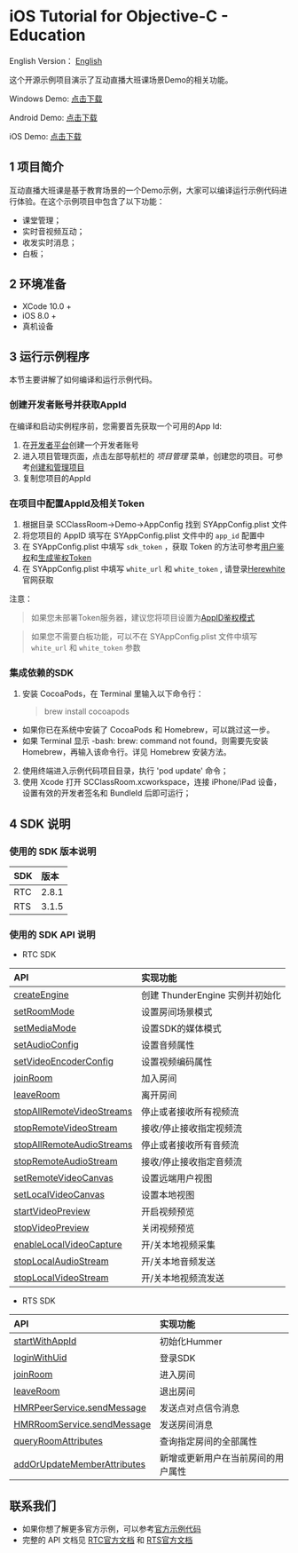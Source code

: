 # iOS Tutorial for Objective-C - Education

English Version： [English](README.en.md)

这个开源示例项目演示了互动直播大班课场景Demo的相关功能。

Windows Demo: [点击下载](https://jszc-bj.oss-cn-beijing.aliyuncs.com/ClassRoom/PC/ClassRoom_Windows_v1.1.3_20200724.zip)

Android Demo: [点击下载](https://jszc-bj.oss-cn-beijing.aliyuncs.com/ClassRoom/Android/ClassRoom_Android_v1.1.3_20200724.apk)  

iOS Demo: [点击下载](https://apps.apple.com/cn/app/%E8%81%9A%E8%81%94%E4%BA%91%E4%BA%91%E6%95%99%E8%82%B2/id1526249004?l=en)

## 1 项目简介

互动直播大班课是基于教育场景的一个Demo示例，大家可以编译运行示例代码进行体验。在这个示例项目中包含了以下功能：

- 课堂管理；
- 实时音视频互动；
- 收发实时消息；
- 白板；

## 2 环境准备

- XCode 10.0 +
- iOS 8.0 +
-  真机设备

## 3 运行示例程序

本节主要讲解了如何编译和运行示例代码。

### 创建开发者账号并获取AppId

在编译和启动实例程序前，您需要首先获取一个可用的App Id:

1. 在[开发者平台](https://docs.aivacom.com/cloud/cn/platform/console/registration_and_login/registration_and_login.html)创建一个开发者账号
2. 进入项目管理页面，点击左部导航栏的 *项目管理* 菜单，创建您的项目。可参考[创建和管理项目](https://docs.aivacom.com/cloud/cn/platform/console/create_and_manage_projects/create_and_manage_projects.html)
3. 复制您项目的AppId

   
### 在项目中配置AppId及相关Token

1. 根据目录 SCClassRoom->Demo->AppConfig 找到 SYAppConfig.plist 文件
2. 将您项目的 AppID 填写在 SYAppConfig.plist 文件中的  `app_id` 配置中
3. 在 SYAppConfig.plist 中填写 `sdk_token` ，获取 Token 的方法可参考[用户鉴权](https://docs.aivacom.com/cloud/cn/platform/other/user_auth.html)和[生成鉴权Token](https://docs.aivacom.com/cloud/cn/product_category/rtc_service/rt_video_interaction/common_functions/generate_token/generate_token_java.html)
4. 在 SYAppConfig.plist 中填写 `white_url` 和 `white_token` , 请登录[Herewhite](https://console.herewhite.com/)官网获取

注意：
> 如果您未部署Token服务器，建议您将项目设置为[AppID鉴权模式](https://docs.aivacom.com/cloud/cn/platform/console/create_and_manage_projects/create_and_manage_projects.html)

> 如果您不需要白板功能，可以不在 SYAppConfig.plist 文件中填写 `white_url` 和 `white_token` 参数  

### 集成依赖的SDK

1. 安装 CocoaPods，在 Terminal 里输入以下命令行：  
    > brew install cocoapods  
* 如果你已在系统中安装了 CocoaPods 和 Homebrew，可以跳过这一步。
* 如果 Terminal 显示 -bash: brew: command not found，则需要先安装 Homebrew，再输入该命令行。详见 Homebrew 安装方法。 

2. 使用终端进入示例代码项目目录，执行 'pod update' 命令；
3. 使用 Xcode 打开 SCClassRoom.xcworkspace，连接 iPhone/iPad 设备，设置有效的开发者签名和 BundleId 后即可运行；


## 4 SDK 说明

### 使用的 SDK 版本说明

| SDK | 版本 |
|:----|:----|
| RTC | 2.8.1 |
| RTS | 3.1.5 |

### 使用的 SDK API 说明

- RTC SDK

| API | 实现功能 |
|:-------------|:---------|
|[createEngine](https://docs.aivacom.com/cloud/cn/product_category/rtc_service/rt_video_interaction/api/iOS/v2.7.0/function.html#thunderenginecreateenginesceneiddelegate)|创建 ThunderEngine 实例并初始化|
|[setRoomMode](https://docs.aivacom.com/cloud/cn/product_category/rtc_service/rt_video_interaction/api/iOS/v2.7.0/function.html#thunderenginesetroommode)|设置房间场景模式|
|[setMediaMode](https://docs.aivacom.com/cloud/cn/product_category/rtc_service/rt_video_interaction/api/iOS/v2.7.0/function.html#thunderenginesetmediamode)|设置SDK的媒体模式|
|[setAudioConfig](https://docs.aivacom.com/cloud/cn/product_category/rtc_service/rt_video_interaction/api/iOS/v2.7.0/function.html#thunderenginesetaudioconfigcommutmodescenariomode)|设置音频属性|
|[setVideoEncoderConfig](https://docs.aivacom.com/cloud/cn/product_category/rtc_service/rt_video_interaction/api/iOS/v2.7.0/function.html#thunderenginesetvideoencoderconfig)|设置视频编码属性|
|[joinRoom](https://docs.aivacom.com/cloud/cn/product_category/rtc_service/rt_video_interaction/api/iOS/v2.7.0/function.html#thunderenginejoinroomroomnameuid)|加入房间|
|[leaveRoom](https://docs.aivacom.com/cloud/cn/product_category/rtc_service/rt_video_interaction/api/iOS/v2.7.0/function.html#thunderengineleaveroom)|离开房间|
|[stopAllRemoteVideoStreams](https://docs.aivacom.com/cloud/cn/product_category/rtc_service/rt_video_interaction/api/iOS/v2.7.0/function.html#thunderenginestopallremotevideostreams)|停止或者接收所有视频流|
|[stopRemoteVideoStream](https://docs.aivacom.com/cloud/cn/product_category/rtc_service/rt_video_interaction/api/iOS/v2.7.0/function.html#thunderenginestopremotevideostreamstopped)|接收/停止接收指定视频流|
|[stopAllRemoteAudioStreams](https://docs.aivacom.com/cloud/cn/product_category/rtc_service/rt_video_interaction/api/iOS/v2.7.0/function.html#thunderenginestopallremoteaudiostreams)|停止或者接收所有音频流|
|[stopRemoteAudioStream](https://docs.aivacom.com/cloud/cn/product_category/rtc_service/rt_video_interaction/api/iOS/v2.7.0/function.html#thunderenginestopremoteaudiostreamstopped)|接收/停止接收指定音频流|
|[setRemoteVideoCanvas](https://docs.aivacom.com/cloud/cn/product_category/rtc_service/rt_video_interaction/api/iOS/v2.7.0/function.html#thunderenginesetremotevideocanvas)|设置远端用户视图|
|[setLocalVideoCanvas](https://docs.aivacom.com/cloud/cn/product_category/rtc_service/rt_video_interaction/api/iOS/v2.7.0/function.html#thunderenginesetlocalvideocanvas)|设置本地视图|
|[startVideoPreview](https://docs.aivacom.com/cloud/cn/product_category/rtc_service/rt_video_interaction/api/iOS/v2.7.0/function.html#thunderenginestartvideopreview)|开启视频预览|
|[stopVideoPreview](https://docs.aivacom.com/cloud/cn/product_category/rtc_service/rt_video_interaction/api/iOS/v2.7.0/function.html#thunderenginestopvideopreview)|关闭视频预览|
|[enableLocalVideoCapture](https://docs.aivacom.com/cloud/cn/product_category/rtc_service/rt_video_interaction/api/iOS/v2.7.0/function.html#thunderengineenablelocalvideocapture)|开/关本地视频采集|
|[stopLocalAudioStream](https://docs.aivacom.com/cloud/cn/product_category/rtc_service/rt_video_interaction/api/iOS/v2.7.0/function.html#thunderenginestoplocalaudiostream)|开/关本地音频发送|
|[stopLocalVideoStream](https://docs.aivacom.com/cloud/cn/product_category/rtc_service/rt_video_interaction/api/iOS/v2.7.0/function.html#thunderenginestoplocalvideostream)|开/关本地视频流发送|


- RTS SDK

| API | 实现功能 |
|:-------------|:---------|
|[startWithAppId](https://docs.aivacom.com/cloud/cn/product_category/rtm_service/instant_messaging/api/iOS/v3.1.3/function.html#hummerstartwithappidappversioneventobserver)|初始化Hummer|
|[loginWithUid](https://docs.aivacom.com/cloud/cn/product_category/rtm_service/instant_messaging/api/iOS/v3.1.3/function.html#hummerloginwithuidregiontokencompletion)|登录SDK|
|[joinRoom](https://docs.aivacom.com/cloud/cn/product_category/rtm_service/instant_messaging/api/iOS/v3.1.3/function.html#hmrroomservicejoinroomwithappextrasoptionscompletion)|进入房间|
|[leaveRoom](https://docs.aivacom.com/cloud/cn/product_category/rtm_service/instant_messaging/api/iOS/v3.1.3/function.html#hmrroomserviceleaveroomcompletion)|退出房间|
|[HMRPeerService.sendMessage](https://docs.aivacom.com/cloud/cn/product_category/rtm_service/instant_messaging/api/iOS/v3.1.3/function.html#hmrpeerservicesendmessagewithoptionstousercompletion)|发送点对点信令消息|
|[HMRRoomService.sendMessage](https://docs.aivacom.com/cloud/cn/product_category/rtm_service/instant_messaging/api/iOS/v3.1.3/function.html#hmrroomservicesendmessagewithoptionsinroomcompletion)|发送房间消息|
|[queryRoomAttributes](https://docs.aivacom.com/cloud/cn/product_category/rtm_service/instant_messaging/api/iOS/v3.1.3/function.html#hmrroomservicequeryroomattributescompletion)|查询指定房间的全部属性|
|[addOrUpdateMemberAttributes](https://docs.aivacom.com/cloud/cn/product_category/rtm_service/instant_messaging/api/iOS/v3.1.3/function.html#hmrroomserviceaddorupdatememberattributesinroomwithattributesoptionscompletion)|新增或更新用户在当前房间的用户属性|


## 联系我们

- 如果你想了解更多官方示例，可以参考[官方示例代码](https://github.com/Aivacom?tab=repositories)
- 完整的 API 文档见 [RTC官方文档](https://docs.aivacom.com/cloud/cn/product_category/rtc_service/rt_video_interaction/api/iOS/v2.8.0/category.html) 和 [RTS官方文档](https://docs.aivacom.com/cloud/cn/product_category/rtm_service/instant_messaging/api/iOS/v3.1.3/category.html)
